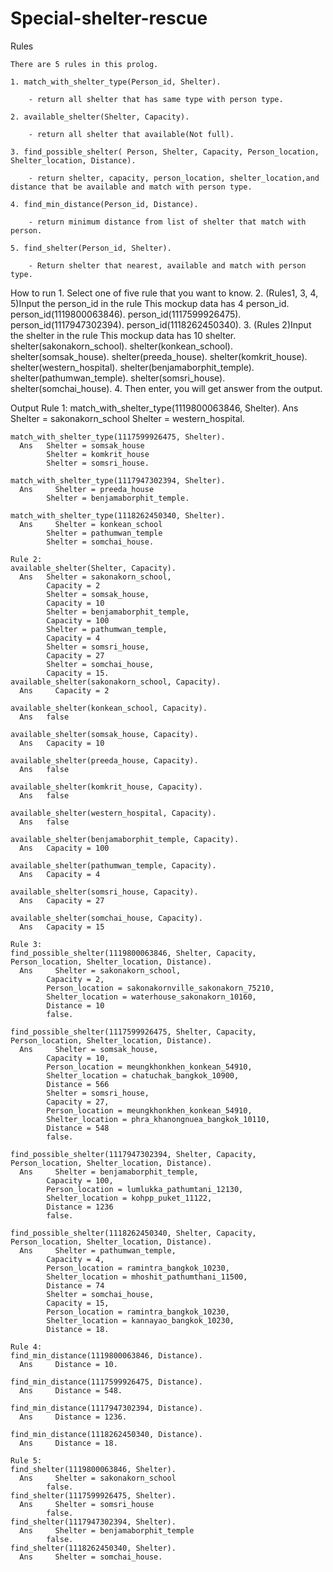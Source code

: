# Special-shelter-rescue
Rules

    There are 5 rules in this prolog.
    
    1. match_with_shelter_type(Person_id, Shelter).
    
        - return all shelter that has same type with person type.
	
    2. available_shelter(Shelter, Capacity).
    
        - return all shelter that available(Not full).
	
    3. find_possible_shelter( Person, Shelter, Capacity, Person_location, Shelter_location, Distance).
    
        - return shelter, capacity, person_location, shelter_location,and distance that be available and match with person type.
	
    4. find_min_distance(Person_id, Distance).
    
        - return minimum distance from list of shelter that match with person.
	
    5. find_shelter(Person_id, Shelter).
    
        - Return shelter that nearest, available and match with person type.
	



How to run
    1. Select one of five rule that you want to know.
    2. (Rules1, 3, 4, 5)Input the person_id in the rule
        This  mockup data has 4 person_id.
        person_id(1119800063846).
        person_id(1117599926475).
        person_id(1117947302394).
        person_id(1118262450340).
    3. (Rules 2)Input the shelter in the rule
        This  mockup data has 10 shelter.
        shelter(sakonakorn_school).
        shelter(konkean_school).
        shelter(somsak_house).
        shelter(preeda_house).
        shelter(komkrit_house).
        shelter(western_hospital).
        shelter(benjamaborphit_temple).
        shelter(pathumwan_temple).
        shelter(somsri_house).
        shelter(somchai_house).
    4. Then enter, you will get answer from the output.



Output
    Rule 1:
    match_with_shelter_type(1119800063846, Shelter).
      Ans 	Shelter = sakonakorn_school
            Shelter = western_hospital.

    match_with_shelter_type(1117599926475, Shelter).
      Ans 	Shelter = somsak_house
            Shelter = komkrit_house
            Shelter = somsri_house.

    match_with_shelter_type(1117947302394, Shelter).
      Ans	  Shelter = preeda_house
            Shelter = benjamaborphit_temple.

    match_with_shelter_type(1118262450340, Shelter).
      Ans	  Shelter = konkean_school
            Shelter = pathumwan_temple
            Shelter = somchai_house.  

    Rule 2:
    available_shelter(Shelter, Capacity).
      Ans 	Shelter = sakonakorn_school,
            Capacity = 2
            Shelter = somsak_house,
            Capacity = 10
            Shelter = benjamaborphit_temple,
            Capacity = 100
            Shelter = pathumwan_temple,
            Capacity = 4
            Shelter = somsri_house,
            Capacity = 27
            Shelter = somchai_house,
            Capacity = 15.
    available_shelter(sakonakorn_school, Capacity).
      Ans	  Capacity = 2
      
    available_shelter(konkean_school, Capacity).
      Ans 	false
      
    available_shelter(somsak_house, Capacity).
      Ans 	Capacity = 10
      
    available_shelter(preeda_house, Capacity).
      Ans 	false
      
    available_shelter(komkrit_house, Capacity).
      Ans 	false
      
    available_shelter(western_hospital, Capacity).
      Ans 	false
      
    available_shelter(benjamaborphit_temple, Capacity).
      Ans 	Capacity = 100
      
    available_shelter(pathumwan_temple, Capacity).
      Ans 	Capacity = 4
      
    available_shelter(somsri_house, Capacity).
      Ans 	Capacity = 27
      
    available_shelter(somchai_house, Capacity).
      Ans 	Capacity = 15

    Rule 3:
    find_possible_shelter(1119800063846, Shelter, Capacity, Person_location, Shelter_location, Distance).
      Ans	  Shelter = sakonakorn_school,
            Capacity = 2,
            Person_location = sakonakornville_sakonakorn_75210,
            Shelter_location = waterhouse_sakonakorn_10160,
            Distance = 10
            false.
            
    find_possible_shelter(1117599926475, Shelter, Capacity, Person_location, Shelter_location, Distance).
      Ans	  Shelter = somsak_house,
            Capacity = 10,
            Person_location = meungkhonkhen_konkean_54910,
            Shelter_location = chatuchak_bangkok_10900,
            Distance = 566
            Shelter = somsri_house,
            Capacity = 27,
            Person_location = meungkhonkhen_konkean_54910,
            Shelter_location = phra_khanongnuea_bangkok_10110,
            Distance = 548
            false.
            
    find_possible_shelter(1117947302394, Shelter, Capacity, Person_location, Shelter_location, Distance).
      Ans	  Shelter = benjamaborphit_temple,
            Capacity = 100,
            Person_location = lumlukka_pathumtani_12130,
            Shelter_location = kohpp_puket_11122,
            Distance = 1236
            false.

    find_possible_shelter(1118262450340, Shelter, Capacity, Person_location, Shelter_location, Distance).
      Ans	  Shelter = pathumwan_temple,
            Capacity = 4,
            Person_location = ramintra_bangkok_10230,
            Shelter_location = mhoshit_pathumthani_11500,
            Distance = 74
            Shelter = somchai_house,
            Capacity = 15,
            Person_location = ramintra_bangkok_10230,
            Shelter_location = kannayao_bangkok_10230,
            Distance = 18.

    Rule 4:
    find_min_distance(1119800063846, Distance).
      Ans	  Distance = 10.
      
    find_min_distance(1117599926475, Distance).
      Ans	  Distance = 548.
      
    find_min_distance(1117947302394, Distance).
      Ans	  Distance = 1236.
      
    find_min_distance(1118262450340, Distance).
      Ans	  Distance = 18.

    Rule 5:
    find_shelter(1119800063846, Shelter).
      Ans	  Shelter = sakonakorn_school
            false.
    find_shelter(1117599926475, Shelter).
      Ans	  Shelter = somsri_house
            false.
    find_shelter(1117947302394, Shelter).
      Ans	  Shelter = benjamaborphit_temple
            false.
    find_shelter(1118262450340, Shelter).
      Ans	  Shelter = somchai_house.
		


